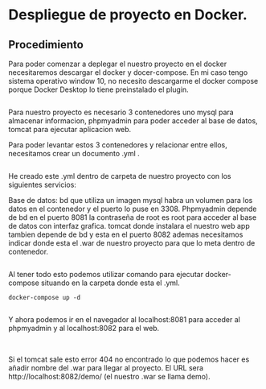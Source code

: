 # Despliegue de proyecto en Docker.

## Procedimiento

Para poder comenzar a deplegar el nuestro proyecto en el docker necesitaremos descargar el docker y docer-compose.
En mi caso tengo sistema operativo window 10, no necesito descargarme el docker compose porque Docker Desktop lo tiene preinstalado el plugin.

![]()

Para nuestro proyecto es necesario 3 contenedores uno mysql para almacenar informacion, phpmyadmin para poder acceder al base de datos, tomcat para ejecutar aplicacion web.

Para poder levantar estos 3 contenedores y relacionar entre ellos, necesitamos crear un documento .yml .

![]()

He creado este .yml dentro de carpeta de nuestro proyecto con los siguientes servicios:

Base de datos: bd que utiliza un imagen mysql habra un volumen para los datos en el contenedor y el puerto lo puse en 3308.
Phpmyadmin depende de bd en el puerto 8081 la contraseña de root es root para acceder al base de datos con interfaz grafica.
tomcat donde instalara el nuestro web app tambien depende de bd y esta en el puerto 8082 ademas necesitamos indicar donde esta el .war de nuestro proyecto para que lo meta dentro de contenedor.

![]()


Al tener todo esto podemos utilizar comando para ejecutar docker-compose situando en la carpeta donde esta el .yml.
~~~
docker-compose up -d
~~~

![]()

Y ahora podemos ir en el navegador al localhost:8081 para acceder al phpmyadmin y al localhost:8082 para el web.

![]()
![]()

Si el tomcat sale esto error 404 no encontrado lo que podemos hacer es añadir nombre del .war para llegar al proyecto.
El URL sera http://localhost:8082/demo/ (el nuestro .war se llama demo).

![]()


